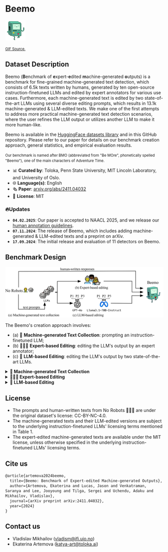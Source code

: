 # Beemo

<img src="beemo.gif" width="65" height="65" />

<small> [GIF Source.](https://slackmojis.com/emojis/67173-bmo) </small>

## Dataset Description

Beemo (**B**enchmark of **e**xpert-**e**dited **m**achine-generated **o**utputs) is a benchmark for fine-grained machine-generated text detection, which consists of 6.5k texts written by humans, generated by ten open-source instruction-finetuned LLMs and edited by expert annotators for various use cases. Furthermore, each machine-generated text is edited by two state-of-the-art LLMs using several diverse editing prompts, which results in 13.1k machine-generated & LLM-edited texts. We make one of the first attempts to address more practical machine-generated text detection scenarios, where the user refines the LLM output or utilizes another LLM to make it more human-like.

Beemo is available in the [HuggingFace datasets library](https://huggingface.co/datasets/toloka/beemo) and in this GitHub repository. Please refer to our paper for details on our benchmark creation approach, general statistics, and empirical evaluation results.

<small> Our benchmark is named after BMO (abbreviated from "Be MOre", phonetically spelled "Beemo"), one of the main characters of Adventure Time. </small>

* 📊 **Curated by**: Toloka, Penn State University, MIT Lincoln Laboratory, and University of Oslo.
* 🌐 **Language(s)**: English
* 🗞️ **Paper**: [arxiv.org/abs/2411.04032](https://arxiv.org/abs/2411.04032)
* 🪪 **License**: MIT

### 🔥Updates

* **`04.02.2025`**: Our paper is accepted to NAACL 2025, and we release our [human annotation guidelines](/guidelines).
* **`07.11.2024`**: The release of Beemo, which includes adding machine-generated & LLM-edited texts and a preprint on arXiv.
* **`17.09.2024`**: The initial release and evaluation of 11 detectors on Beemo.

## Benchmark Design

![beemo](beemo.jpg)

The Beemo's creation approach involves:

* (a) 🤖 **Machine-generated Text Collection**: prompting an instruction-finetuned LLM;
* (b) 👩🏻‍🔬 **Expert-based Editing**: editing the LLM's output by an expert annotator;
* (c) 🦾 **LLM-based Editing**: editing the LLM's output by two state-of-the-art LLMs.


<details>
 <summary><b>🤖 Machine-generated Text Collection</b></summary> 

The [No Robots 🙅‍♂️🤖](https://huggingface.co/datasets/HuggingFaceH4/no_robots) dataset is used as the source of prompts and corresponding human-written texts across the following categories: Generation, Rewrite, Summarize, Open QA, and Closed QA. We randomly sample each prompt to generate an output with one of ten open-source instruction-finetuned LLMs using the default 🤗 HuggingFace chat templates and inference hyperparameters.


| Name |Base | SFT corpus | License | Paper |
|:-------------------------------------|:--------|:-------------------------------------------------------------------|:--------------|:--------------------------------------------------------------|
| [HuggingFaceH4/zephyr-7b-beta](https://huggingface.co/HuggingFaceH4/zephyr-7b-beta) | Mistral-7B-v0.1 | UltraChat, UltradFeedback | MIT | [Tunstall et al. (2023)](https://arxiv.org/abs/2310.16944)  |
| [allenai/tulu-2-7b](https://huggingface.co/allenai/tulu-2-7b)  | Llama 2 7B | human-written and synthetic | AI2 ImpACT | [Ivison et al (2023)](https://arxiv.org/abs/2311.10702) |
| [allenai/tulu-2-13b](https://huggingface.co/allenai/tulu-2-13b)  | Llama 2 13B | human-written and synthetic | AI2 ImpACT | [Ivison et al. (2023)](https://arxiv.org/abs/2311.10702) |
| [google/gemma-2b-it](https://huggingface.co/google/gemma-2b-it)  | Gemma 2B | human-written and synthetic | Gemma license | [Gemma Team et al. (2024)](https://arxiv.org/abs/2403.08295) |
| [google/gemma-7b-it](https://huggingface.co/google/gemma-7b-it) | Gemma 7B | human-written and synthetic | Gemma license | [Gemma Team et al. (2024)](https://arxiv.org/abs/2403.08295) |
| [meta-llama/Llama-2-7b-chat-hf](https://huggingface.co/meta-llama/Llama-2-7b-chat-hf) | Llama 2 7B | Misc.| Llama license | [Touvron et al. (2023)](https://arxiv.org/abs/2307.09288) |
| [meta-llama/Llama-2-13b-chat-hf](https://huggingface.co/meta-llama/Llama-2-13b-chat-hf) | Llama 2 13B | Misc.| Llama license | [Touvron et al. (2023)](https://arxiv.org/abs/2307.09288) |
| [meta-llama/Llama-2-70b-chat-hf](https://huggingface.co/meta-llama/Llama-2-70b-chat-hf) | Llama 2 70B | Misc.| Llama license | [Touvron et al. (2023)](https://arxiv.org/abs/2307.09288) |
| [mistralai/Mistral-7B-Instruct-v0.1](https://huggingface.co/mistralai/Mistral-7B-Instruct-v0.1) | Mistral-7B-v0.1 | Misc. | Apache-2.0 | [Jiang et. al (2023)](https://arxiv.org/abs/2310.06825) |
| [mistralai/Mixtral-8x7B-Instruct-v0.1](https://huggingface.co/mistralai/Mixtral-8x7B-Instruct-v0.1) | Mixtral 8x7B | Misc.| Apache-2.0 | [Jiang et al. (2024)](https://arxiv.org/pdf/2401.04088) |
| [meta-llama/Llama-3.1-70B-Instruct](https://huggingface.co/meta-llama/Llama-3.1-70B-Instruct) | Llama-3.1 | Misc. | Llama | [Dubey et al. (2024)](https://arxiv.org/abs/2407.21783) |
| [GPT-4o](https://openai.com/index/gpt-4o-mini-advancing-cost-efficient-intelligence) | GPT-4 | Misc. | OpenAI | [OpenAI (2024)](https://openai.com/index/gpt-4o-mini-advancing-cost-efficient-intelligence/) |
<medium> Table 1: Overview of the instruction-finetuned LLMs used to create Beemo. ```GPT-4o``` and ```meta-llama/Llama-3.1-70B-Instruct``` are used only for LLM-based editing. </medium>
</details>


<details>
 <summary><b>👩🏻‍🔬 Expert-based Editing</b></summary> 

The machine-generated texts are edited by an in-house team of annotators, who are well experienced in refining content produced by LLMs. 
</details>


<details>
 <summary><b>🦾 LLM-based Editing</b></summary>

 The machine-generated texts are "humanized" by ```GPT-4o``` and ```meta-llama/Llama-3.1-70B-Instruct``` using three editing prompts.

* ```P1```: ```You are given a prompt and a text generated by AI using this prompt. Your task is to edit the AI-generated text to make it sound human-like and error-free. Ensure your overall edits do not exceed 40% of the generated text and the edited text follows the user request. Output only the edited text and do not explain your edits.\n\nPrompt: {prompt}\n\nAI text: {model_output}```
* ```P2```: ```You are given a pair containing two components: (1) a user prompt for an AI assistant and (2) the AI assistant’s response. Refine the AI-generated response to make it sound more natural. Vary your editing patterns and the portions of text you choose to modify, and ensure your overall edits are 20-40% of the words in the response.\n\nUser prompt: {prompt}\n\nAI-generated response: {model_output}```
* ```P3```: ```Modify a machine-generated response to a given prompt to make it appear more like it was written by a native English speaker. Ensure the revised version follows the user's intent. You should just give me the revised version without any other words.\n\nPrompt: {prompt}\n\nMachine-generated response: {model_output}```
</details>

## License

* The prompts and human-written texts from No Robots 🙅‍♂️🤖 are under the original dataset's license: CC-BY-NC-4.0.
* The machine-generated texts and their LLM-edited versions are subject to the underlying instruction-finetuned LLMs' licensing terms mentioned in Table 1.
* The expert-edited machine-generated texts are available under the MIT license, unless otherwise specified in the underlying instruction-finetuned LLMs' licensing terms.

## Cite us

```
@article{artemova2024beemo,
  title={Beemo: Benchmark of Expert-edited Machine-generated Outputs},
  author={Artemova, Ekaterina and Lucas, Jason and Venkatraman, Saranya and Lee, Jooyoung and Tilga, Sergei and Uchendu, Adaku and Mikhailov, Vladislav},
  journal={arXiv preprint arXiv:2411.04032},
  year={2024}
}
```

## Contact us

* Vladislav Mikhailov (vladism@ifi.uio.no)
* Ekaterina Artemova (katya-art@toloka.ai)
